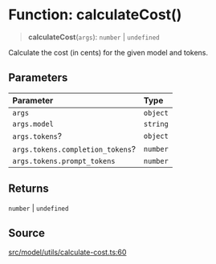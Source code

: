 # Function: calculateCost()

> **calculateCost**(`args`): `number` \| `undefined`

Calculate the cost (in cents) for the given model and tokens.

## Parameters

| Parameter | Type |
| :------ | :------ |
| `args` | `object` |
| `args.model` | `string` |
| `args.tokens`? | `object` |
| `args.tokens.completion_tokens`? | `number` |
| `args.tokens.prompt_tokens` | `number` |

## Returns

`number` \| `undefined`

## Source

[src/model/utils/calculate-cost.ts:60](https://github.com/dexaai/llm-tools/blob/5a38bb8/src/model/utils/calculate-cost.ts#L60)
